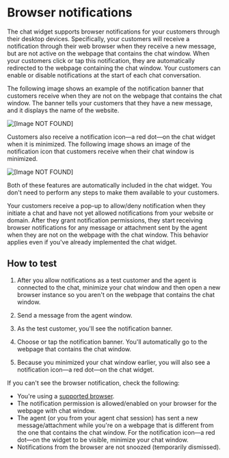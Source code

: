 # Browser notifications<a name="browser-notifications-chat"></a>

The chat widget supports browser notifications for your customers through their desktop devices\. Specifically, your customers will receive a notification through their web browser when they receive a new message, but are not active on the webpage that contains the chat window\. When your customers click or tap this notification, they are automatically redirected to the webpage containing the chat window\. Your customers can enable or disable notifications at the start of each chat conversation\. 

The following image shows an example of the notification banner that customers receive when they are not on the webpage that contains the chat window\. The banner tells your customers that they have a new message, and it displays the name of the website\. 

![\[Image NOT FOUND\]](http://docs.aws.amazon.com/connect/latest/adminguide/images/chatwidget-notification-banner.png)

Customers also receive a notification icon—a red dot—on the chat widget when it is minimized\. The following image shows an image of the notification icon that customers receive when their chat window is minimized\.

![\[Image NOT FOUND\]](http://docs.aws.amazon.com/connect/latest/adminguide/images/chatwidget-browser-notification.png)

Both of these features are automatically included in the chat widget\. You don't need to perform any steps to make them available to your customers\.

Your customers receive a pop\-up to allow/deny notification when they initiate a chat and have not yet allowed notifications from your website or domain\. After they grant notification permissions, they start receiving browser notifications for any message or attachment sent by the agent when they are not on the webpage with the chat window\. This behavior applies even if you've already implemented the chat widget\.

## How to test<a name="test-browser-notifications-chat"></a>

1. After you allow notifications as a test customer and the agent is connected to the chat, minimize your chat window and then open a new browser instance so you aren't on the webpage that contains the chat window\.

1. Send a message from the agent window\.

1. As the test customer, you'll see the notification banner\.

1. Choose or tap the notification banner\. You'll automatically go to the webpage that contains the chat window\.

1. Because you minimized your chat window earlier, you will also see a notification icon—a red dot—on the chat widget\.

If you can't see the browser notification, check the following: 
+ You're using a [supported browser](add-chat-to-website.md#chat-widget-supported-browsers)\.
+ The notification permission is allowed/enabled on your browser for the webpage with chat window\.
+ The agent \(or you from your agent chat session\) has sent a new message/attachment while you're on a webpage that is different from the one that contains the chat window\. For the notification icon—a red dot—on the widget to be visible, minimize your chat window\.
+ Notifications from the browser are not snoozed \(temporarily dismissed\)\.